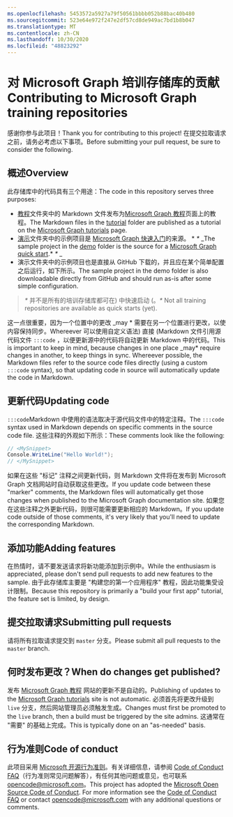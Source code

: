 ```yaml
---
ms.openlocfilehash: 5453572a5927a79f50561bbbb052b88bac40b480
ms.sourcegitcommit: 523e64e972f247e2df57cd8de949ac7bd1b8b047
ms.translationtype: MT
ms.contentlocale: zh-CN
ms.lasthandoff: 10/30/2020
ms.locfileid: "48823292"
---
```

# <a name="contributing-to-microsoft-graph-training-repositories"></a><span data-ttu-id="112ca-101">对 Microsoft Graph 培训存储库的贡献</span><span class="sxs-lookup"><span data-stu-id="112ca-101">Contributing to Microsoft Graph training repositories</span></span>

<span data-ttu-id="112ca-102">感谢你参与此项目！</span><span class="sxs-lookup"><span data-stu-id="112ca-102">Thank you for contributing to this project!</span></span> <span data-ttu-id="112ca-103">在提交拉取请求之前，请务必考虑以下事项。</span><span class="sxs-lookup"><span data-stu-id="112ca-103">Before submitting your pull request, be sure to consider the following.</span></span>

## <a name="overview"></a><span data-ttu-id="112ca-104">概述</span><span class="sxs-lookup"><span data-stu-id="112ca-104">Overview</span></span>

<span data-ttu-id="112ca-105">此存储库中的代码具有三个用途：</span><span class="sxs-lookup"><span data-stu-id="112ca-105">The code in this repository serves three purposes:</span></span>

- <span data-ttu-id="112ca-106">[教程](/tutorial)文件夹中的 Markdown 文件发布为[Microsoft Graph 教程](https://docs.microsoft.com/graph/tutorials)页面上的教程。</span><span class="sxs-lookup"><span data-stu-id="112ca-106">The Markdown files in the [tutorial](/tutorial) folder are published as a tutorial on the [Microsoft Graph tutorials](https://docs.microsoft.com/graph/tutorials) page.</span></span>
- <span data-ttu-id="112ca-107">[演示](/demo)文件夹中的示例项目是 [Microsoft Graph 快速入门](https://developer.microsoft.com/graph/quick-start)的来源。 \* *\** _</span><span class="sxs-lookup"><span data-stu-id="112ca-107">The sample project in the [demo](/demo) folder is the source for a [Microsoft Graph quick start](https://developer.microsoft.com/graph/quick-start).\* *\** _</span></span>
- <span data-ttu-id="112ca-108">演示文件夹中的示例项目也是直接从 GitHub 下载的，并且应在某个简单配置之后运行，如下所示。</span><span class="sxs-lookup"><span data-stu-id="112ca-108">The sample project in the demo folder is also downloadable directly from GitHub and should run as-is after some simple configuration.</span></span>

> <span data-ttu-id="112ca-109">_*\**_ 并不是所有的培训存储库都可在) 中快速启动 (。</span><span class="sxs-lookup"><span data-stu-id="112ca-109">_*\**_ Not all training repositories are available as quick starts (yet).</span></span>

<span data-ttu-id="112ca-110">这一点很重要，因为一个位置中的更改 _may \* 需要在另一个位置进行更改，以使内容保持同步。Whereever 可以使用自定义语法) 直接 (Markdown 文件引用源代码文件 `:::code` ，以便更新源中的代码将自动更新 Markdown 中的代码。</span><span class="sxs-lookup"><span data-stu-id="112ca-110">This is important to keep in mind, because changes in one place _may\* require changes in another, to keep things in sync. Whereever possible, the Markdown files refer to the source code files directly (using a custom `:::code` syntax), so that updating code in source will automatically update the code in Markdown.</span></span>

## <a name="updating-code"></a><span data-ttu-id="112ca-111">更新代码</span><span class="sxs-lookup"><span data-stu-id="112ca-111">Updating code</span></span>

<span data-ttu-id="112ca-112">`:::code`Markdown 中使用的语法取决于源代码文件中的特定注释。</span><span class="sxs-lookup"><span data-stu-id="112ca-112">The `:::code` syntax used in Markdown depends on specific comments in the source code file.</span></span> <span data-ttu-id="112ca-113">这些注释的外观如下所示：</span><span class="sxs-lookup"><span data-stu-id="112ca-113">These comments look like the following:</span></span>

```csharp
// <MySnippet>
Console.WriteLine("Hello World!");
// </MySnippet>
```

<span data-ttu-id="112ca-114">如果在这些 "标记" 注释之间更新代码，则 Markdown 文件将在发布到 Microsoft Graph 文档网站时自动获取这些更改。</span><span class="sxs-lookup"><span data-stu-id="112ca-114">If you update code between these "marker" comments, the Markdown files will automatically get those changes when published to the Microsoft Graph documentation site.</span></span> <span data-ttu-id="112ca-115">如果您在这些注释之外更新代码，则很可能需要更新相应的 Markdown。</span><span class="sxs-lookup"><span data-stu-id="112ca-115">If you update code outside of those comments, it's very likely that you'll need to update the corresponding Markdown.</span></span>

## <a name="adding-features"></a><span data-ttu-id="112ca-116">添加功能</span><span class="sxs-lookup"><span data-stu-id="112ca-116">Adding features</span></span>

<span data-ttu-id="112ca-117">在热情时，请不要发送请求将新功能添加到示例中。</span><span class="sxs-lookup"><span data-stu-id="112ca-117">While the enthusiasm is appreciated, please don't send pull requests to add new features to the sample.</span></span> <span data-ttu-id="112ca-118">由于此存储库主要是 "构建您的第一个应用程序" 教程，因此功能集受设计限制。</span><span class="sxs-lookup"><span data-stu-id="112ca-118">Because this repository is primarily a "build your first app" tutorial, the feature set is limited, by design.</span></span>

## <a name="submitting-pull-requests"></a><span data-ttu-id="112ca-119">提交拉取请求</span><span class="sxs-lookup"><span data-stu-id="112ca-119">Submitting pull requests</span></span>

<span data-ttu-id="112ca-120">请将所有拉取请求提交到 `master` 分支。</span><span class="sxs-lookup"><span data-stu-id="112ca-120">Please submit all pull requests to the `master` branch.</span></span>

<!-- markdownlint-disable MD026 -->
## <a name="when-do-changes-get-published"></a><span data-ttu-id="112ca-121">何时发布更改？</span><span class="sxs-lookup"><span data-stu-id="112ca-121">When do changes get published?</span></span>

<span data-ttu-id="112ca-122">发布 [Microsoft Graph 教程](https://docs.microsoft.com/graph/tutorials) 网站的更新不是自动的。</span><span class="sxs-lookup"><span data-stu-id="112ca-122">Publishing of updates to the [Microsoft Graph tutorials](https://docs.microsoft.com/graph/tutorials) site is not automatic.</span></span> <span data-ttu-id="112ca-123">必须首先将更改升级到 `live` 分支，然后网站管理员必须触发生成。</span><span class="sxs-lookup"><span data-stu-id="112ca-123">Changes must first be promoted to the `live` branch, then a build must be triggered by the site admins.</span></span> <span data-ttu-id="112ca-124">这通常在 "需要" 的基础上完成。</span><span class="sxs-lookup"><span data-stu-id="112ca-124">This is typically done on an "as-needed" basis.</span></span>

## <a name="code-of-conduct"></a><span data-ttu-id="112ca-125">行为准则</span><span class="sxs-lookup"><span data-stu-id="112ca-125">Code of conduct</span></span>

<span data-ttu-id="112ca-p106">此项目采用 [Microsoft 开源行为准则](https://opensource.microsoft.com/codeofconduct/)。有关详细信息，请参阅 [Code of Conduct FAQ](https://opensource.microsoft.com/codeofconduct/faq/)（行为准则常见问题解答），有任何其他问题或意见，也可联系 [opencode@microsoft.com](mailto:opencode@microsoft.com)。</span><span class="sxs-lookup"><span data-stu-id="112ca-p106">This project has adopted the [Microsoft Open Source Code of Conduct](https://opensource.microsoft.com/codeofconduct/). For more information see the [Code of Conduct FAQ](https://opensource.microsoft.com/codeofconduct/faq/) or contact [opencode@microsoft.com](mailto:opencode@microsoft.com) with any additional questions or comments.</span></span>
